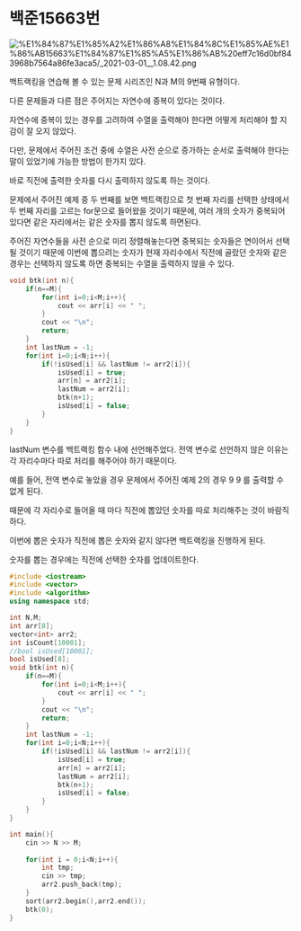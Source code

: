 # 백준15663번

![%E1%84%87%E1%85%A2%E1%86%A8%E1%84%8C%E1%85%AE%E1%86%AB15663%E1%84%87%E1%85%A5%E1%86%AB%20eff7c16d0bf843968b7564a86fe3aca5/_2021-03-01__1.08.42.png](%E1%84%87%E1%85%A2%E1%86%A8%E1%84%8C%E1%85%AE%E1%86%AB15663%E1%84%87%E1%85%A5%E1%86%AB%20eff7c16d0bf843968b7564a86fe3aca5/_2021-03-01__1.08.42.png)

백트랙킹을 연습해 볼 수 있는 문제 시리즈인 N과 M의 9번째 유형이다. 

다른 문제들과 다른 점은 주어지는 자연수에 중복이 있다는 것이다. 

자연수에 중복이 있는 경우를 고려하여 수열을 출력해야 한다면 어떻게 처리해야 할 지 감이 잘 오지 않았다. 

다만, 문제에서 주어진 조건 중에 수열은 사전 순으로 증가하는 순서로 출력해야 한다는 말이 있었기에 가능한 방법이 한가지 있다. 

바로 직전에 출력한 숫자를 다시 출력하지 않도록 하는 것이다. 

문제에서 주어진 예제 중 두 번째를 보면 백트랙킹으로 첫 번째 자리를 선택한 상태에서 두 번째 자리를 고르는 for문으로 들어왔을 것이기 때문에, 여러 개의 숫자가 중복되어 있다면 같은 자리에서는 같은 숫자를 뽑지 않도록 하면된다. 

주어진 자연수들을 사전 순으로 미리 정렬해놓는다면 중복되는 숫자들은 연이어서 선택될 것이기 때문에 이번에 뽑으려는 숫자가 현재 자리수에서 직전에 골랐던 숫자와 같은 경우는 선택하지 않도록 하면 중복되는 수열을 출력하지 않을 수 있다. 

```cpp
void btk(int n){
    if(n==M){
        for(int i=0;i<M;i++){
            cout << arr[i] << " ";
        }
        cout << "\n";
        return;
    }
    int lastNum = -1;
    for(int i=0;i<N;i++){
        if(!isUsed[i] && lastNum != arr2[i]){
            isUsed[i] = true;
            arr[n] = arr2[i];
            lastNum = arr2[i];
            btk(n+1);
            isUsed[i] = false;
        }
    }
}
```

lastNum 변수를 백트랙킹 함수 내에 선언해주었다. 전역 변수로 선언하지 않은 이유는 각 자리수마다 따로 처리를 해주어야 하기 때문이다. 

예를 들어, 전역 변수로 놓았을 경우 문제에서 주어진 예제 2의 경우 9 9 를 출력할 수 없게 된다. 

때문에 각 자리수로 들어올 때 마다 직전에 뽑았던 숫자를 따로 처리해주는 것이 바람직하다. 

이번에 뽑은 숫자가 직전에 뽑은 숫자와 같지 않다면 백트랙킹을 진행하게 된다. 

숫자를 뽑는 경우에는 직전에 선택한 숫자를 업데이트한다. 

```cpp
#include <iostream>
#include <vector>
#include <algorithm>
using namespace std;

int N,M;
int arr[8];
vector<int> arr2;
int isCount[10001];
//bool isUsed[10001];
bool isUsed[8];
void btk(int n){
    if(n==M){
        for(int i=0;i<M;i++){
            cout << arr[i] << " ";
        }
        cout << "\n";
        return;
    }
    int lastNum = -1;
    for(int i=0;i<N;i++){
        if(!isUsed[i] && lastNum != arr2[i]){
            isUsed[i] = true;
            arr[n] = arr2[i];
            lastNum = arr2[i];
            btk(n+1);
            isUsed[i] = false;
        }
    }
}

int main(){
    cin >> N >> M;
    
    for(int i = 0;i<N;i++){
        int tmp;
        cin >> tmp;
        arr2.push_back(tmp);
    }
    sort(arr2.begin(),arr2.end());
    btk(0);
}
```